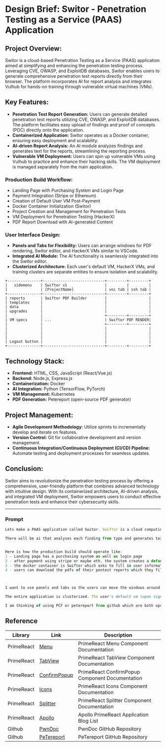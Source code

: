 # Design Brief: Switor - Penetration Testing as a Service (PAAS) Application

## Project Overview:
Switor is a cloud-based Penetration Testing as a Service (PAAS) application aimed at simplifying and enhancing the penetration testing process. Leveraging CVE, OWASP, and ExploitDB databases, Switor enables users to generate comprehensive penetration test reports directly from their browser. The platform incorporates AI for report analysis and integrates Vulhub for hands-on training through vulnerable virtual machines (VMs).

## Key Features:
- **Penetration Test Report Generation:** Users can generate detailed penetration test reports utilizing CVE, OWASP, and ExploitDB databases. The platform facilitates easy upload of findings and proof of concepts (POC) directly onto the application.
- **Containerized Application:** Switor operates as a Docker container, ensuring easy deployment and scalability.
- **AI-driven Report Analysis:** An AI module analyzes findings and generates text for the reports, streamlining the reporting process.
- **Vulnerable VM Deployment:** Users can spin up vulnerable VMs using Vulhub to practice and enhance their hacking skills. The VM deployment is managed separately from the main application.

### Production Build Workflow:
- Landing Page with Purchasing System and Login Page
- Payment Integration (Stripe or Ethereum)
- Creation of Default User VM Post-Payment
- Docker Container Initialization (Switor)
- Project Creation and Management for Penetration Tests
- VM Deployment for Penetration Testing (HackerX)
- PDF Report Download with AI-generated Content

### User Interface Design:
- **Panels and Tabs for Flexibility:** Users can arrange windows for PDF rendering, Switor editor, and HackerX VMs similar to VSCode.
- **Integrated AI Module:** The AI functionality is seamlessly integrated into the Switor editor.
- **Clusterized Architecture:** Each user's default VM, HackerX VMs, and training clusters are separate entities to ensure isolation and scalability.

```
+---------------+----------------------------+---------+---------+
|   sidemenu    | Swiftor v1                 |         |         |
|               | [ProjectName]              | vnc tab | ssh tab |
+---------------+----------------------------+---------+---------+
| reports       | Swiftor PDF Builder        |                   |
| templates     |                            |                   |
| data          |                            |                   |
| upgrades      |                            |                   |
|               |                            +---------+---------+
| VM specs      | ...                        | Swiftor PDF RENDER|
|               |                            +---------+---------+
|               |                            |                   |
|               |                            |                   |
|               |                            |                   |
| Logout button |                            |                   |
+---------------+----------------------------+---------+---------+

```

## Technology Stack:
- **Frontend:** HTML, CSS, JavaScript (React/Vue.js)
- **Backend:** Node.js, Express.js
- **Containerization:** Docker
- **AI Integration:** Python (TensorFlow, PyTorch)
- **VM Management:** Kubernetes
- **PDF Generation:** Petereport (open-source PDF generator)

## Project Management:
- **Agile Development Methodology:** Utilize sprints to incrementally develop and iterate on features.
- **Version Control:** Git for collaborative development and version management.
- **Continuous Integration/Continuous Deployment (CI/CD) Pipeline:** Automate testing and deployment processes for seamless updates.

## Conclusion:
Switor aims to revolutionize the penetration testing process by offering a comprehensive, user-friendly platform that combines advanced technology with intuitive design. With its containerized architecture, AI-driven analysis, and integrated VM deployment, Switor empowers users to conduct effective penetration tests and enhance their cybersecurity skills.



---
### Prompt
```js
Lets make a PAAS application called Switor. Swiftor is a cloud computing application that allows users to generate penetration test reports directly from their browser. By using CVE, OWASP and ExploitDB, it helps testers render graphs, upload findings and POC directly onto the application. . I want this portion to be an easily spinable docker container.

There will be ai that analyses each finding from type and generates text for the reports. With the help of Vulhub, the platform also helps hackers spin up vulnerable virtual machines to practice, train and better their hacking skills. The hacking Vm is another cluster on the VM


Here is how the production build should operate like:
1 - Landing page has a purchasing system as well as login page
2 - after payment using stripe or maybe eth, the system creates a default user VM which runs the docker container.
3 - the docker container is Swiftor which asks to fill in user information and allows to create projects (reports). each project has an option to allows users to spin up a VM using customizeable hardware specs and choose from a list of operating systems such as Kali. This is called HackerX which helps testers run peneration tests in their browser (we need to manage networking for this)
4 - users can download the pdfs of their pentest reports which they filled in using AI.



I want to use panels and tabs so the users can move the windows around for pdf render, swiftor editor and hackerX vm's. the ai is integrated in the editor. The tabs i am talking about are similar to vscode tabs and panels. 

The entire application is clusterized. The user's default vm (upon signup) is a seperate virtualization cluster of 2gb storage, 512mb ram and 2vCPU. The HackerX is tailored and customizable but still a seperate cluster. The training cluster is global and community based. users can hack the same box if its live but still seperate cluster. I am not sure if cluster is the right word, maybe container is but you get the point. its seperated. 

I am thinking of using PCF or petereport from github which are both open source pdf generators but i still need tro build a Swiftor dashboard with HackerX features etc.
```

## Reference

| Library      | Link                                              | Description                              |
|--------------|---------------------------------------------------|------------------------------------------|
| PrimeReact   | [Menu](https://primereact.org/menu/)             | PrimeReact Menu Component Documentation |
| PrimeReact   | [TabView](https://primereact.org/tabview/)       | PrimeReact TabView Component Documentation |
| PrimeReact   | [ConfirmPopup](https://primereact.org/confirmpopup/)       | PrimeReact ConfirmPopup Component Documentation |
| PrimeReact   | [Icons](https://primereact.org/icons/)           | PrimeReact Icons Component Documentation |
| PrimeReact   | [Splitter](https://primereact.org/splitter/)     | PrimeReact Splitter Component Documentation |
| PrimeReact   | [Apollo](https://apollo.primereact.org/apps/blog/list) | Apollo PrimeReact Application Blog List |
| Github       | [PwnDoc](https://github.com/pwndoc/pwndoc)       | PwnDoc GitHub Repository                 |
| Github       | [PeTereport](https://github.com/1modm/petereport)| PeTereport GitHub Repository             |